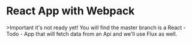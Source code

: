 <h1>React App with Webpack</h1>
  >Important it's not ready  yet!  
You will find the master branch is a React - Todo - App that will fetch data from an Api and we'll use Flux as well.
